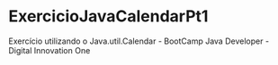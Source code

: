 # ExercicioJavaCalendarPt1
Exercício utilizando o Java.util.Calendar - BootCamp Java Developer - Digital Innovation One
